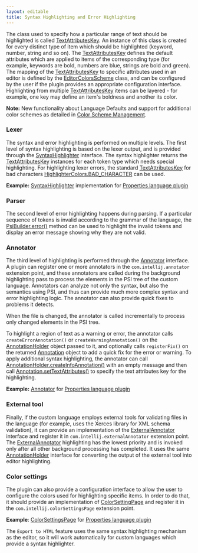 ```yaml
---
layout: editable
title: Syntax Highlighting and Error Highlighting
---
```


The class used to specify how a particular range of text should be highlighted is called
[TextAttributesKey](https://github.com/JetBrains/intellij-community/blob/master/platform/core-api/src/com/intellij/openapi/editor/colors/TextAttributesKey.java).
An instance of this class is created for every distinct type of item which should be highlighted (keyword, number, string and so on).
The
[TextAttributesKey](https://github.com/JetBrains/intellij-community/blob/master/platform/core-api/src/com/intellij/openapi/editor/colors/TextAttributesKey.java)
defines the default attributes which are applied to items of the corresponding type (for example, keywords are bold, numbers are blue, strings are bold and green).
The mapping of the
[TextAttributesKey](https://github.com/JetBrains/intellij-community/blob/master/platform/core-api/src/com/intellij/openapi/editor/colors/TextAttributesKey.java)
to specific attributes used in an editor is defined by the
[EditorColorsScheme](https://github.com/JetBrains/intellij-community/blob/master/platform/editor-ui-api/src/com/intellij/openapi/editor/colors/EditorColorsScheme.java)
class, and can be configured by the user if the plugin provides an appropriate configuration interface.
Highlighting from multiple
[TextAttributesKey](https://github.com/JetBrains/intellij-community/blob/master/platform/core-api/src/com/intellij/openapi/editor/colors/TextAttributesKey.java)
items can be layered - for example, one key may define an item's boldness and another its color.

**Note:**
New functionality about Language Defaults and support for additional color schemes as detailed in
[Color Scheme Management](color_scheme_management.html).


### Lexer

The syntax and error highlighting is performed on multiple levels.
The first level of syntax highlighting is based on the lexer output, and is provided through the
[SyntaxHighlighter](https://github.com/JetBrains/intellij-community/blob/master/platform/editor-ui-api/src/com/intellij/openapi/fileTypes/SyntaxHighlighter.java)
interface.
The syntax highlighter returns the
[TextAttributesKey](https://github.com/JetBrains/intellij-community/blob/master/platform/core-api/src/com/intellij/openapi/editor/colors/TextAttributesKey.java)
instances for each token type which needs special highlighting.
For highlighting lexer errors, the standard
[TextAttributesKey](https://github.com/JetBrains/intellij-community/blob/master/platform/core-api/src/com/intellij/openapi/editor/colors/TextAttributesKey.java)
for bad characters
[HighlighterColors.BAD_CHARACTER](https://github.com/JetBrains/intellij-community/blob/master/platform/editor-ui-api/src/com/intellij/openapi/editor/HighlighterColors.java)
can be used.

**Example:**
[SyntaxHighlighter](https://github.com/JetBrains/intellij-community/blob/master/plugins/properties/properties-psi-api/src/com/intellij/lang/properties/PropertiesHighlighter.java)
implementation for
[Properties language plugin](https://github.com/JetBrains/intellij-community/blob/master/plugins/properties/)


### Parser

The second level of error highlighting happens during parsing.
If a particular sequence of tokens is invalid according to the grammar of the language, the
[PsiBuilder.error()](https://github.com/JetBrains/intellij-community/blob/master/platform/core-api/src/com/intellij/lang/PsiBuilder.java)
method can be used to highlight the invalid tokens and display an error message showing why they are not valid.

### Annotator

The third level of highlighting is performed through the
[Annotator](https://github.com/JetBrains/intellij-community/blob/master/platform/analysis-api/src/com/intellij/lang/annotation/Annotator.java)
interface.
A plugin can register one or more annotators in the ```com.intellij.annotator``` extension point, and these annotators are called during the background highlighting pass to process the elements in the PSI tree of the custom language.
Annotators can analyze not only the syntax, but also the semantics using PSI, and thus can provide much more complex syntax and error highlighting logic.
The annotator can also provide quick fixes to problems it detects.

When the file is changed, the annotator is called incrementally to process only changed elements in the PSI tree.

To highlight a region of text as a warning or error, the annotator calls ```createErrorAnnotation()``` or ```createWarningAnnotation()``` on the
[AnnotationHolder](https://github.com/JetBrains/intellij-community/blob/master/platform/analysis-api/src/com/intellij/lang/annotation/AnnotationHolder.java)
object passed to it, and optionally calls ```registerFix()``` on the returned
[Annotation](https://github.com/JetBrains/intellij-community/blob/master/platform/analysis-api/src/com/intellij/lang/annotation/Annotation.java)
object to add a quick fix for the error or warning.
To apply additional syntax highlighting, the annotator can call
[AnnotationHolder.createInfoAnnotation()](https://github.com/JetBrains/intellij-community/blob/master/platform/analysis-api/src/com/intellij/lang/annotation/AnnotationHolder.java)
with an empty message and then call
[Annotation.setTextAttributes()](https://github.com/JetBrains/intellij-community/blob/master/platform/analysis-api/src/com/intellij/lang/annotation/Annotation.java)
to specify the text attributes key for the highlighting.

**Example:**
[Annotator](https://github.com/JetBrains/intellij-community/blob/master/plugins/properties/properties-psi-impl/src/com/intellij/lang/properties/PropertiesAnnotator.java)
for
[Properties language plugin](https://github.com/JetBrains/intellij-community/blob/master/plugins/properties/)


### External tool

Finally, if the custom language employs external tools for validating files in the language (for example, uses the Xerces library for XML schema validation), it can provide an implementation of the
[ExternalAnnotator](https://github.com/JetBrains/intellij-community/blob/master/platform/analysis-api/src/com/intellij/lang/annotation/ExternalAnnotator.java)
interface and register it in `com.intellij.externalAnnotator` extension point.
The
[ExternalAnnotator](https://github.com/JetBrains/intellij-community/blob/master/platform/analysis-api/src/com/intellij/lang/annotation/ExternalAnnotator.java)
highlighting has the lowest priority and is invoked only after all other background processing has completed.
It uses the same
[AnnotationHolder](https://github.com/JetBrains/intellij-community/blob/master/platform/analysis-api/src/com/intellij/lang/annotation/AnnotationHolder.java)
interface for converting the output of the external tool into editor highlighting.

### Color settings

The plugin can also provide a configuration interface to allow the user to configure the colors used for highlighting specific items.
In order to do that, it should provide an implementation of
[ColorSettingPage](https://github.com/JetBrains/intellij-community/blob/master/platform/lang-api/src/com/intellij/openapi/options/colors/ColorSettingsPage.java)
and register it in the ```com.intellij.colorSettingsPage``` extension point.

**Example**:
[ColorSettingsPage](https://github.com/JetBrains/intellij-community/blob/master/plugins/properties/src/com/intellij/openapi/options/colors/pages/PropertiesColorsPage.java)
for
[Properties language plugin](https://github.com/JetBrains/intellij-community/blob/master/plugins/properties/)

The ```Export to HTML``` feature uses the same syntax highlighting mechanism as the editor, so it will work automatically for custom languages which provide a syntax highlighter.
